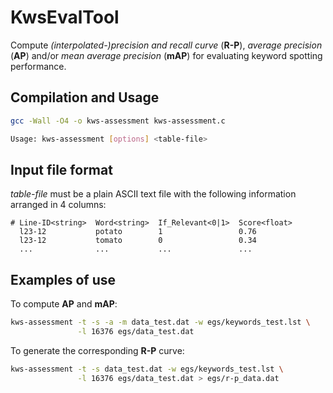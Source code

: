 # KwsEvalTool

Compute *(interpolated-)precision and recall curve* (**R-P**), *average precision* (**AP**) and/or *mean average precision* (**mAP**) for evaluating keyword spotting performance.

## Compilation and Usage

```bash
gcc -Wall -O4 -o kws-assessment kws-assessment.c

Usage: kws-assessment [options] <table-file>
```

## Input file format

*table-file* must be a plain ASCII text file with the following
information arranged in 4 columns:

```
# Line-ID<string>  Word<string>  If_Relevant<0|1>  Score<float>
  l23-12           potato        1                 0.76
  l23-12           tomato        0                 0.34
  ...              ...           ...               ...
```

## Examples of use

To compute **AP** and **mAP**:
```bash
kws-assessment -t -s -a -m data_test.dat -w egs/keywords_test.lst \
               -l 16376 egs/data_test.dat
```

To generate the corresponding **R-P** curve:
```bash
kws-assessment -t -s data_test.dat -w egs/keywords_test.lst \
               -l 16376 egs/data_test.dat > egs/r-p_data.dat
```
